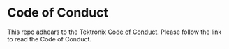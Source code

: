 # Code of Conduct

This repo adhears to the Tektronix [Code of Conduct](https://tektronix.github.io/Code-Of-Conduct/). Please follow the link to read the Code of Conduct.